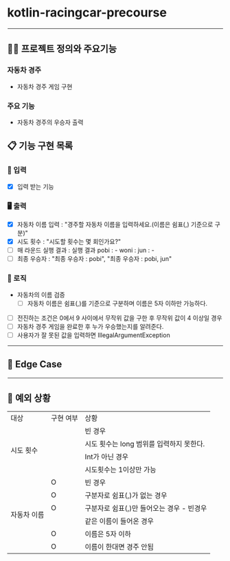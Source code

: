 # kotlin-racingcar-precourse
<hr style="border: 1.5px solid white;">

## 🧑‍💻 프로젝트 정의와 주요기능

### 자동차 경주

- 자동차 경주 게임 구현

### 주요 기능

- 자동차 경주의 우승자 출력

## 📋 기능 구현 목록

### 🙋 입력

- [X] 입력 받는 기능

### 🖥 출력

- [X] 자동차 이름 입력 : "경주할 자동차 이름을 입력하세요.(이름은 쉼표(,) 기준으로 구분)"
- [X] 시도 횟수 : "시도할 횟수는 몇 회인가요?"
- [ ] 매 라운드 실행 결과 : 
  실행 결과
  pobi : -
  woni :
  jun : -
- [ ] 최종 우승자 : "최종 우승자 : pobi", "최종 우승자 : pobi, jun"

### 🌈 로직

- 자동차의 이름 검증
    - [ ] 자동차 이름은 쉼표(,)를 기준으로 구분하며 이름은 5자 이하만 가능하다.
- [ ] 전진하는 조건은 0에서 9 사이에서 무작위 값을 구한 후 무작위 값이 4 이상일 경우
- [ ] 자동차 경주 게임을 완료한 후 누가 우승했는지를 알려준다.
- [ ] 사용자가 잘 못된 값을 입력하면 IllegalArgumentException

<hr style="border: 1px solid white;">

## 🤔 Edge Case


<hr style="border: 1px solid white;">

## 🚫 예외 상황
<table>
   <tr>
      <td>대상</td>
      <td>구현 여부</td>
      <td>상황</td>
   </tr>
    <tr>
      <td rowspan="4">시도 횟수</td>
      <td></td>
      <td>빈 경우</td>
    </tr>
    <tr>
      <td></td>
      <td>시도 횟수는 long 범위를 입력하지 못한다.</td>
    </tr>
    <tr>
      <td></td>
      <td>Int가 아닌 경우</td>
    </tr>
    <tr>
      <td></td>
      <td>시도횟수는 1이상만 가능</td>
    </tr>
    <tr>
      <td rowspan="6">자동차 이름</td>
      <td>O</td>
      <td>빈 경우</td>
    </tr>
    <tr>
      <td>O</td>
      <td>구분자로 쉼표(,)가 없는 경우</td>
    </tr>
    <tr>
      <td>O</td>
      <td>구분자로 쉼표(,)만 들어오는 경우 - 빈경우</td>
    </tr>
    <tr>
      <td></td>
      <td>같은 이름이 들어온 경우</td>
    </tr>
    <tr>
      <td>O</td>
      <td>이름은 5자 이하</td>
    </tr>
    <tr>
      <td>O</td>
      <td>이름이 한대면 경주 안됨</td>
    </tr>
</table>